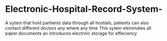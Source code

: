 # Electronic-Hospital-Record-System-
A sytem that hold partients data through all hostials, patients can also contact different doctors any where any time
This sytem eleminates all paper documents an introduces electrnic storage for effeciency 
